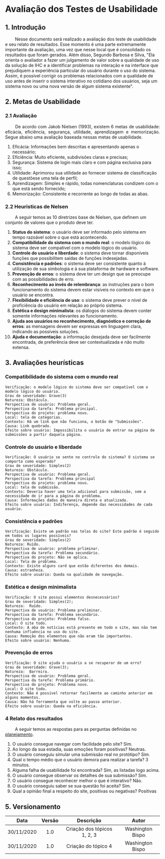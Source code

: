 # Avaliação dos Testes de Usabilidade

## 1. Introdução

&emsp;&emsp; Nesse documento será realizado a avaliação dos teste de usabilidade e seu relato de resultados. Esse momento é uma parte extremamente importante da avaliação, uma vez que nesse local que é consolidado os resultados que foram gerados. Além disso, Segundo Barbosa e Silva, "Ela orienta o avaliador a fazer um julgamento de valor sobre a qualidade de uso da solução de IHC e a identificar problemas na interação e na interface que prejudiquem a experiência particular do usuário durante o uso do sistema. Assim, é possível corrigir os problemas relacionados com a qualidade de uso antes de inserir o sistema interativo no cotidiano dos usuários, seja um sistema novo ou uma nova versão de algum sistema existente".

## 2. Metas de Usabilidade

### 2.1 Avaliação

<p align="justify"> &emsp;&emsp; De acordo com Jakob Nielsen (1993), existem 6 metas de usabilidade: eficácia, eficiência, segurança, utilidade, aprendizagem e memorização. Segue abaixo uma avaliação baseada nessas metas de usabilidade.</p>

1. Eficácia: Informações bem descritas e apresentando apenas o necessário;
2. Eficiência: Muito eficiente, subdivisões claras e precisas;
3. Segurança: Sistema de login mais claro e com página exclusiva para isso;
4. Utilidade: Aprimorou sua utilidade ao fornecer sistema de classificação de questõese uma tela de perfil;
5. Aprendizagem: Simples e rápido, todas nomenclaturas condizem com o que está sendo fornecido;
6. Memorização: Consistente e recorrente ao longo de todas as abas.

### 2.2 Heuristicas de Nelsen

&emsp;&emsp; A seguir temos as 10 diretrizes base de Nielsen, que definem um conjunto de valores que o produto deve ter.

1. **Status do sistema**: o usuário deve ser informado pelo sistema em tempo razoável sobre o que está acontecendo.
2. **Compatibilidade do sistema com o mundo real**: o modelo lógico do sistema deve ser compatível com o modelo lógico do usuário.
3. **Controle do usuário e liberdade**: o sistema deve tornar disponíveis funções que possibilitem saídas de funções indesejadas.
4. **Consistência e padrões**: o sistema deve ser consistente quanto à utilização de sua simbologia e à sua plataforma de hardware e software.
5. **Prevenção de erros**: o sistema deve ter um design que se preocupe com as possibilidades de erro.
6. **Reconhecimento ao invés de relembrança**: as instruções para o bom funcionamento do sistema devem estar visíveis no contexto em que o usuário se encontra.
7. **Flexibilidade e eficiência de uso**: o sistema deve prever o nível de proficiência do usuário em relação ao próprio sistema.
8. **Estética e design minimalista**: os diálogos do sistema devem conter somente informações relevantes ao funcionamento.
9. **Ajuda aos usuários no reconhecimento, diagnóstico e correção de erros**: as mensagens devem ser expressas em linguagem clara, indicando as possíveis soluções.
10. **Ajuda e documentação**: a informação desejada deve ser facilmente encontrada, de preferência deve ser contextualizada e não muito extensa.


## 3. Avaliações heurísticas

### Compatibilidade do sistema com o mundo real

```
Verificação: o modelo lógico do sistema deve ser compatível com o modelo lógico do usuário.
Grau de severidade: Grave(3)
Natureza: Obstáculo.
Perspectiva de usuário: Problema geral.
Perspectiva da tarefa: Problema principal.
Perspectiva do projeto: problema novo.
Local: tela de categorias.
Contexto: Há um link que não funciona, o botão de "Submissões".
Causa: Link quebrado.
Efeito sobre usuário: Impossibilita o usuário de entrar na página de submissões a partir daquela página.
```
	
### Controle do usuário e liberdade

```
Verificação: O usuário se sente no controle do sistema? O sistema se comporta como esperado?
Grau de severidade: Simples(2)
Natureza: Obstáculo.
Perspectiva de usuário: Problema geral.
Perspectiva da tarefa: Problema principal
Perspectiva do projeto: problema novo.
Local: tela de submissão.
Contexto: Deveria haver uma tela adicional para submissão, sem a necessidade de ir para a página do problema.
Causa: Informações dadas de maneira direta e atualizada.
Efeito sobre usuário: Indiferença, depende das necessidades de cada usuário.
```

### Consistência e padrões

```
Verificação: Existe um padrão nas telas do site? Este padrão é seguido em todos os lugares possíveis?
Grau de severidade: Simples(2)
Natureza: Ruído.
Perspectiva de usuário: problema prliminar.
Perspectiva da tarefa: Problema secundário.
Perspectiva do projeto: Não se aplica.
Local: Tela de problema.
Contexto: Existe alguns card que estão diferentes dos demais.
Causa: estranheza.
Efeito sobre usuário: Queda na qualidade de navegação.
```

### Estética e design minimalista

```
Verificação: O site possui elementos desnecessários?
Grau de severidade: Simples(2);
Natureza:  Ruído.
Perspectiva de usuário: Problema preliminar.
Perspectiva da tarefa: Problema secundário.
Perspectiva do projeto: Problema falso.
Local: O site todo.
Contexto: A aba de notícias está presente em todo o site, mas não tem nenhuma influência no uso do site.
Causa: Remoção dos elementos que não eram tão importantes.
Efeito sobre usuário: Nenhuma.
```

### Prevenção de erros

```
Verificação: O site ajuda o usuário a se recuperar de um erro?
Grau de severidade: Grave(3);
Natureza:  Barreira.
Perspectiva de usuário: Problema geral.
Perspectiva da tarefa: Problema primário.
Perspectiva do projeto: Problema novo.
Local: O site todo.
Contexto: Não é possível retornar facilmente ao caminho anterior em alguns momentos.
Causa: Não há ferramenta que volte ao passo anterior.
Efeito sobre usuário: Queda na eficiência.
```

### 4 Relato dos resultados

&emsp;&emsp; A seguir temos as respostas para as perguntas definidas no <a href="https://interacao-humano-computador.github.io/2020.1-UVaJudge/entrega_7/teste_de_usabilidade/planejamento">planejamento</a>.

1. O usuário consegue navegar com facilidade pelo site? Sim.
2. Ao longo da sua estadia, suas emoções foram positivas? Neutras.
3. O usuário conseguiu simular uma submissão real no protótipo? Sim.
4. Qual o tempo médio que o usuário demora para realizar a tarefa? 3 minutos.
5. Alguma falha de usabilidade foi encontrada? Sim, as listadas logo acima.
6. O usuário consegue observar os detalhes de sua submissão? Sim.
7. O usuário consegue reconhecer melhor o que é interativo? Não.
8. O usuário conseguiu saber se sua questão foi aceita?  Sim.
9. Qual a opinião final a respeito do site, positivas ou negativas? Positivas

## 5. Versionamento

|Data|Versão|Descrição|Autor|
|:-:|:-:|:-:|:-:|
|30/11/2020|1.0|Criação dos tópicos 1, 2, 3|Washington Bispo|
|30/11/2020|1.0|Criação do tópico 4|Washington Bispo|
